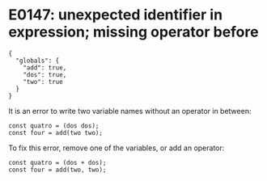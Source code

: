 # E0147: unexpected identifier in expression; missing operator before

```config-for-examples
{
  "globals": {
    "add": true,
    "dos": true,
    "two": true
  }
}
```

It is an error to write two variable names without an operator in between:

    const quatro = (dos dos);
    const four = add(two two);

To fix this error, remove one of the variables, or add an operator:

    const quatro = (dos + dos);
    const four = add(two, two);
